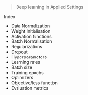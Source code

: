 > Deep learning in Applied Settings

Index
* Data Normalization
* Weight Initialisation
* Activation functions
* Batch Normalisation
* Regularizations
* Dropout
* Hyperparameters
* Learning rates	
* Batch size
* Training epochs	
* Optimizers
* Objective/loss function
* Evaluation metrics
	